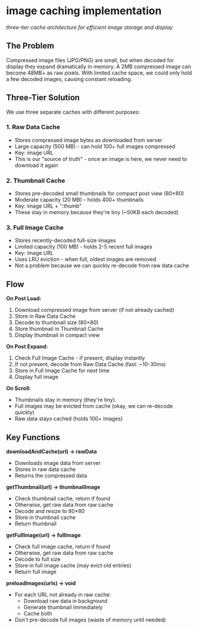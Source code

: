 # image caching implementation
*three-tier cache architecture for efficient image storage and display*

## The Problem

Compressed image files (JPG/PNG) are small, but when decoded for display they expand dramatically in memory. A 2MB compressed image can become 48MB+ as raw pixels. With limited cache space, we could only hold a few decoded images, causing constant reloading.

## Three-Tier Solution

We use three separate caches with different purposes:

### 1. Raw Data Cache
- Stores compressed image bytes as downloaded from server
- Large capacity (500 MB) - can hold 100+ full images compressed
- Key: image URL
- This is our "source of truth" - once an image is here, we never need to download it again

### 2. Thumbnail Cache
- Stores pre-decoded small thumbnails for compact post view (80×80)
- Moderate capacity (20 MB) - holds 400+ thumbnails
- Key: image URL + ":thumb"
- These stay in memory because they're tiny (~50KB each decoded)

### 3. Full Image Cache
- Stores recently-decoded full-size images
- Limited capacity (100 MB) - holds 2-5 recent full images
- Key: image URL
- Uses LRU eviction - when full, oldest images are removed
- Not a problem because we can quickly re-decode from raw data cache

## Flow

**On Post Load:**
1. Download compressed image from server (if not already cached)
2. Store in Raw Data Cache
3. Decode to thumbnail size (80×80)
4. Store thumbnail in Thumbnail Cache
5. Display thumbnail in compact view

**On Post Expand:**
1. Check Full Image Cache - if present, display instantly
2. If not present, decode from Raw Data Cache (fast: ~10-30ms)
3. Store in Full Image Cache for next time
4. Display full image

**On Scroll:**
- Thumbnails stay in memory (they're tiny)
- Full images may be evicted from cache (okay, we can re-decode quickly)
- Raw data stays cached (holds 100+ images)

## Key Functions

**downloadAndCache(url) → rawData**
- Downloads image data from server
- Stores in raw data cache
- Returns the compressed data

**getThumbnail(url) → thumbnailImage**
- Check thumbnail cache, return if found
- Otherwise, get raw data from raw cache
- Decode and resize to 80×80
- Store in thumbnail cache
- Return thumbnail

**getFullImage(url) → fullImage**
- Check full image cache, return if found
- Otherwise, get raw data from raw cache
- Decode to full size
- Store in full image cache (may evict old entries)
- Return full image

**preloadImages(urls) → void**
- For each URL not already in raw cache:
  - Download raw data in background
  - Generate thumbnail immediately
  - Cache both
- Don't pre-decode full images (waste of memory until needed)
